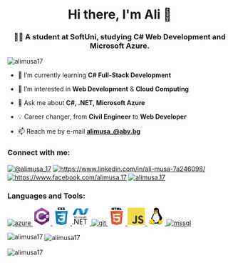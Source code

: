 <h1 align="center">Hi there, I'm Ali 👋</h1>
<h3 align="center">👨‍🎓 A student at SoftUni, studying C# Web Development and Microsoft Azure.</h3>

<p align="left"> <img src="https://komarev.com/ghpvc/?username=alimusa17&label=Profile%20views&color=00e1ff&style=plastic" alt="alimusa17" /> </p>

- 🌱 I’m currently learning **C# Full-Stack Development**

- 👀 I’m interested in **Web Development** & **Cloud Computing**

- 💬 Ask me about **C#, .NET, Microsoft Azure**

- 💡 Career changer, from **Civil Engineer** to **Web Developer**

- 📫 Reach me by e-mail **alimusa_@abv.bg**

<h3 align="left">Connect with me:</h3>
<p align="left">
<a href="https://twitter.com/@alimusa_17" target="blank"><img align="center" src="https://raw.githubusercontent.com/rahuldkjain/github-profile-readme-generator/master/src/images/icons/Social/twitter.svg" alt="@alimusa_17" height="30" width="40" /></a>
<a href="https://linkedin.com/in/https://www.linkedin.com/in/ali-musa-7a246098/" target="blank"><img align="center" src="https://raw.githubusercontent.com/rahuldkjain/github-profile-readme-generator/master/src/images/icons/Social/linked-in-alt.svg" alt="https://www.linkedin.com/in/ali-musa-7a246098/" height="30" width="40" /></a>
<a href="https://fb.com/https://www.facebook.com/alimusa.17" target="blank"><img align="center" src="https://raw.githubusercontent.com/rahuldkjain/github-profile-readme-generator/master/src/images/icons/Social/facebook.svg" alt="https://www.facebook.com/alimusa.17" height="30" width="40" /></a>
<a href="https://instagram.com/alimusa.17" target="blank"><img align="center" src="https://raw.githubusercontent.com/rahuldkjain/github-profile-readme-generator/master/src/images/icons/Social/instagram.svg" alt="alimusa.17" height="30" width="40" /></a>
</p>

<h3 align="left">Languages and Tools:</h3>
<p align="left"> <a href="https://azure.microsoft.com/en-in/" target="_blank" rel="noreferrer"> <img src="https://www.vectorlogo.zone/logos/microsoft_azure/microsoft_azure-icon.svg" alt="azure" width="40" height="40"/> </a> <a href="https://www.w3schools.com/cs/" target="_blank" rel="noreferrer"> <img src="https://raw.githubusercontent.com/devicons/devicon/master/icons/csharp/csharp-original.svg" alt="csharp" width="40" height="40"/> </a> <a href="https://www.w3schools.com/css/" target="_blank" rel="noreferrer"> <img src="https://raw.githubusercontent.com/devicons/devicon/master/icons/css3/css3-original-wordmark.svg" alt="css3" width="40" height="40"/> </a> <a href="https://dotnet.microsoft.com/" target="_blank" rel="noreferrer"> <img src="https://raw.githubusercontent.com/devicons/devicon/master/icons/dot-net/dot-net-original-wordmark.svg" alt="dotnet" width="40" height="40"/> </a> <a href="https://git-scm.com/" target="_blank" rel="noreferrer"> <img src="https://www.vectorlogo.zone/logos/git-scm/git-scm-icon.svg" alt="git" width="40" height="40"/> </a> <a href="https://www.w3.org/html/" target="_blank" rel="noreferrer"> <img src="https://raw.githubusercontent.com/devicons/devicon/master/icons/html5/html5-original-wordmark.svg" alt="html5" width="40" height="40"/> </a> <a href="https://developer.mozilla.org/en-US/docs/Web/JavaScript" target="_blank" rel="noreferrer"> <img src="https://raw.githubusercontent.com/devicons/devicon/master/icons/javascript/javascript-original.svg" alt="javascript" width="40" height="40"/> </a> <a href="https://www.linux.org/" target="_blank" rel="noreferrer"> <img src="https://raw.githubusercontent.com/devicons/devicon/master/icons/linux/linux-original.svg" alt="linux" width="40" height="40"/> </a> <a href="https://www.microsoft.com/en-us/sql-server" target="_blank" rel="noreferrer"> <img src="https://www.svgrepo.com/show/303229/microsoft-sql-server-logo.svg" alt="mssql" width="40" height="40"/> </a> </p>

<p><img align="left" src="https://github-readme-stats.vercel.app/api/top-langs?username=alimusa17&show_icons=true&locale=en&layout=compact" alt="alimusa17" /></p>

<p>&nbsp;<img align="center" src="https://github-readme-stats.vercel.app/api?username=alimusa17&show_icons=true&locale=en" alt="alimusa17" /></p>

<p><img align="center" src="https://github-readme-streak-stats.herokuapp.com/?user=alimusa17&" alt="alimusa17" /></p>
